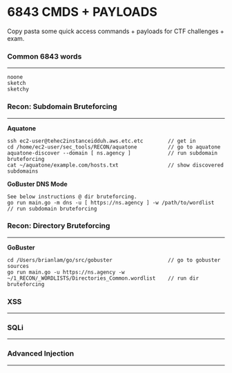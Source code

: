 # 6843 CMDS + PAYLOADS
Copy pasta some quick access commands + payloads for CTF challenges + exam.

### Common 6843 words
---
```
noone
sketch
sketchy
```

### Recon: Subdomain Bruteforcing
---
**Aquatone**
```
ssh ec2-user@tehec2instanceidduh.aws.etc.etc        // get in
cd /home/ec2-user/sec_tools/RECON/aquatone          // go to aquatone
aquatone-discover --domain [ ns.agency ]            // run subdomain bruteforcing
cat ~/aquatone/example.com/hosts.txt                // show discovered subdomains
```
**GoBuster DNS Mode**
```
See below instructions @ dir bruteforcing.
go run main.go -m dns -u [ https://ns.agency ] -w /path/to/wordlist      // run subdomain bruteforcing
```

### Recon: Directory Bruteforcing
---
**GoBuster**
```
cd /Users/brianlam/go/src/gobuster                  // go to gobuster sources
go run main.go -u https://ns.agency -w ~/1_RECON/_WORDLISTS/Directories_Common.wordlist    // run dir bruteforcing
```

### XSS
---

### SQLi
---

### Advanced Injection
---



